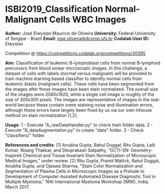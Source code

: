 # ISBI2019_Classification Normal-Malignant Cells WBC Images

**Author:** José Elwyslan Maurício de Oliveira
**University:** Federal University of Sergipe - Brazil
**Email:** jose.oliveira@dcomp.ufs.br
**Codalab User ID:** Elwyslan

Competition @ <https://competitions.codalab.org/competitions/20395>

**Aim**:
Classification of leukemic B-lymphoblast cells from normal B-lymphoid precursors from blood smear microscopic images. In this challenge, a dataset of cells with labels (normal versus malignant) will be provided to train machine learning based classifier to identify normal cells from leukemic blasts (malignant cells). These cells  have been segmented from the images after those images have been stain normalized. The overall size of the images were 2560x1920, while a single cell image is roughly of the size of 300x300 pixels. The images are representative of images in the real-world because these contain some staining noise and illumination errors, although these errors have largely been fixed by us via our own inhouse method on stain normalization [1,2].

**Usage**:
1 - Execute "A_rawDataHandler.py" to check train folder data.
2 - Execute "B_dataAugmentation.py" to create "data" folder.
3 - Check "classifiers/" folder.

**References and credits**:
[1] Anubha Gupta, Rahul Duggal, Ritu Gupta, Lalit Kumar, Nisarg Thakkar, and Devprakash Satpathy, “GCTI-SN: Geometry-Inspired Chemical and Tissue Invariant Stain Normalization of Microscopic Medical Images,” under review.
[2] Ritu Gupta, Pramit Mallick, Rahul Duggal, Anubha Gupta, and Ojaswa Sharma, "Stain Color Normalization and Segmentation of Plasma Cells in Microscopic Images as a Prelude to Development of Computer Assisted Automated Disease Diagnostic Tool in Multiple Myeloma," 16th International Myeloma Workshop (IMW), India, March 2017.
